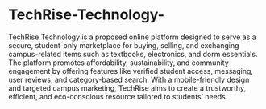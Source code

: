 # TechRise-Technology-
TechRise Technology is a proposed online platform designed to serve as a secure, student-only marketplace for buying, selling, and exchanging campus-related items such as textbooks, electronics, and dorm essentials. The platform promotes affordability, sustainability, and community engagement by offering features like verified student access, messaging, user reviews, and category-based search. With a mobile-friendly design and targeted campus marketing, TechRise aims to create a trustworthy, efficient, and eco-conscious resource tailored to students’ needs.
